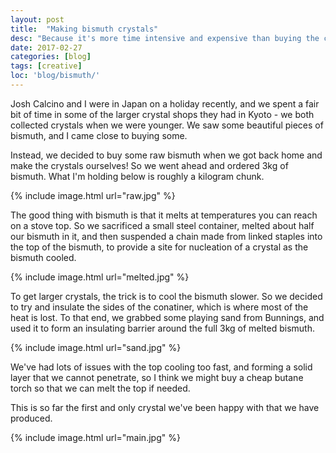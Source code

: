 ```yaml
---
layout: post
title:  "Making bismuth crystals"
desc: "Because it's more time intensive and expensive than buying the crystals themselves!"
date: 2017-02-27
categories: [blog]
tags: [creative]
loc: 'blog/bismuth/'
---
```


Josh Calcino and I were in Japan on a holiday recently, and we 
spent a fair bit of time in some of the larger crystal shops they 
had in Kyoto - we both collected crystals when we were younger. 
We saw some beautiful pieces of bismuth, and I came
close to buying some.

Instead, we decided to buy some raw bismuth when we got back home
and make the crystals ourselves! So we went ahead and ordered 3kg 
of bismuth. What I'm holding below is roughly a kilogram chunk.

{% include image.html url="raw.jpg"  %}

The good thing with bismuth is that it melts at temperatures you can 
reach on a stove top. So we sacrificed a small steel container, 
melted about half our bismuth in it, and then suspended
a chain made from linked staples into the top of the bismuth,
to provide a site for nucleation of a crystal as the bismuth cooled.

{% include image.html url="melted.jpg"  %}


To get larger crystals, the trick is to cool the bismuth slower.
So we decided to try and insulate the sides of the conatiner, which
is where most of the heat is lost. To that end, we grabbed some playing 
sand from Bunnings, and used it to form an insulating barrier around
the full 3kg of melted bismuth.

{% include image.html url="sand.jpg"  %}

We've had lots of issues with the top cooling too fast, and forming
a solid layer that we cannot penetrate, so I think we might buy a
cheap butane torch so that we can melt the top if needed.

This is so far the first and only crystal we've been happy with
that we have produced.

{% include image.html url="main.jpg"  %}
